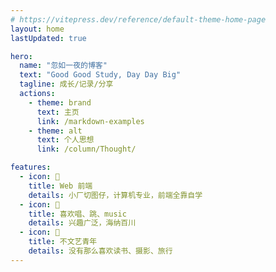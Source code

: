 ```yaml
---
# https://vitepress.dev/reference/default-theme-home-page
layout: home
lastUpdated: true

hero:
  name: "忽如一夜的博客"
  text: "Good Good Study, Day Day Big"
  tagline: 成长/记录/分享
  actions:
    - theme: brand
      text: 主页
      link: /markdown-examples
    - theme: alt
      text: 个人思想
      link: /column/Thought/

features:
  - icon: 🙈
    title: Web 前端
    details: 小厂切图仔，计算机专业，前端全靠自学
  - icon: 🏀
    title: 喜欢唱、跳、music
    details: 兴趣广泛，海纳百川
  - icon: 🐔
    title: 不文艺青年
    details: 没有那么喜欢读书、摄影、旅行
---
```

